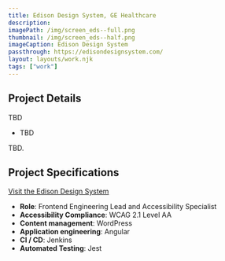 ```yaml
---
title: Edison Design System, GE Healthcare
description:
imagePath: /img/screen_eds--full.png
thumbnail: /img/screen_eds--half.png
imageCaption: Edison Design System
passthrough: https://edisondesignsystem.com/
layout: layouts/work.njk
tags: ["work"]
---
```


## Project Details

TBD

- TBD

TBD.

## Project Specifications

[Visit the Edison Design System](https://edisondesignsystem.com/)

- **Role**: Frontend Engineering Lead and Accessibility Specialist
- **Accessibility Compliance**: WCAG 2.1 Level AA
- **Content management**: WordPress
- **Application engineering**: Angular
- **CI / CD**: Jenkins
- **Automated Testing**: Jest
